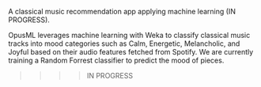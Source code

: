 A classical music recommendation app applying machine learning (IN PROGRESS).

OpusML leverages machine learning with Weka to classify classical music tracks into mood categories such as Calm, Energetic, Melancholic, and Joyful based on their audio features fetched from Spotify.
We are currently training a Random Forrest classifier to predict the mood of pieces.

>>>>IN PROGRESS
